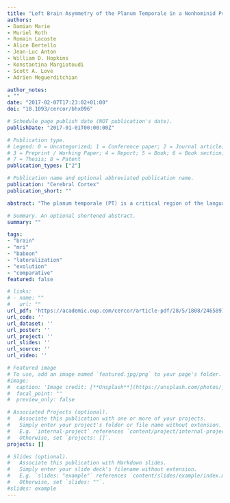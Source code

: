 ```yaml
---
title: "Left Brain Asymmetry of the Planum Temporale in a Nonhominid Primate: Redefining the Origin of Brain Specialization for Language"
authors:
- Damian Marie
- Muriel Roth
- Romain Lacoste
- Alice Bertello
- Jean-Luc Anton
- William D. Hopkins
- Konstantina Margiotoudi
- Scott A. Love
- Adrien Meguerditchian

author_notes:
- ""
date: "2017-02-07T17:23:02+01:00"
doi: "10.1093/cercor/bhx096"

# Schedule page publish date (NOT publication's date).
publishDate: "2017-01-01T00:00:00Z"

# Publication type.
# Legend: 0 = Uncategorized; 1 = Conference paper; 2 = Journal article;
# 3 = Preprint / Working Paper; 4 = Report; 5 = Book; 6 = Book section;
# 7 = Thesis; 8 = Patent
publication_types: ["2"]

# Publication name and optional abbreviated publication name.
publication: "Cerebral Cortex"
publication_short: ""

abstract: "The planum temporale (PT) is a critical region of the language functional network in the human brain showing a striking size asymmetry toward the left hemisphere. Historically considered as a structural landmark of the left-brain specialization for language, a similar anatomical bias has been described in great apes but never in monkeys—indicating that this brain landmark might be unique to Hominidae evolution. In the present in vivo magnetic resonance imaging study, we show clearly for the first time in a nonhominid primate species, an Old World monkey, a left size predominance of the PT among 96 olive baboons (Papio anubis), using manual delineation of this region in each individual hemisphere. This asymmetric distribution was quasi-identical to that found originally in humans. Such a finding questions the relationship between PT asymmetry and the emergence of language, indicating that the origin of this cerebral specialization could be much older than previously thought, dating back, not to the Hominidae, but rather to the Catarrhini evolution at the common ancestor of humans, great apes and Old World monkeys, 30–40 million years ago."

# Summary. An optional shortened abstract.
summary: ""

tags:
- "brain"
- "mri"
- "baboon"
- "lateralization"
- "evolution"
- "comparative"
featured: false

# links:
# - name: ""
#   url: ""
url_pdf: 'https://academic.oup.com/cercor/article-pdf/28/5/1808/24658977/bhx096.pdf'
url_code: ''
url_dataset: ''
url_poster: ''
url_project: ''
url_slides: ''
url_source: ''
url_video: ''

# Featured image
# To use, add an image named `featured.jpg/png` to your page's folder.
#image:
#  caption: 'Image credit: [**Unsplash**](https://unsplash.com/photos/jdD8gXaTZsc)'
#  focal_point: ""
#  preview_only: false

# Associated Projects (optional).
#   Associate this publication with one or more of your projects.
#   Simply enter your project's folder or file name without extension.
#   E.g. `internal-project` references `content/project/internal-project/index.md`.
#   Otherwise, set `projects: []`.
projects: []

# Slides (optional).
#   Associate this publication with Markdown slides.
#   Simply enter your slide deck's filename without extension.
#   E.g. `slides: "example"` references `content/slides/example/index.md`.
#   Otherwise, set `slides: ""`.
#slides: example
---
```

